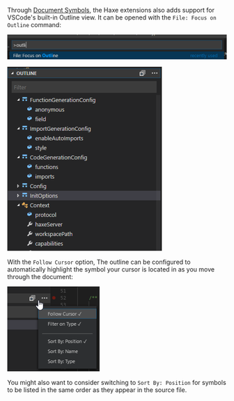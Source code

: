 Through [Document Symbols](https://github.com/vshaxe/vshaxe/wiki/Document-Symbols), the Haxe extensions also adds support for VSCode's built-in Outline view. It can be opened with the `File: Focus on Outline` command:

![](images/outline/command.png)


![](images/outline/outline_.png)

With the `Follow Cursor` option, The outline can be configured to automatically highlight the symbol your cursor is located in as you move through the document:

![](images/outline/configure.png)

You might also want to consider switching to `Sort By: Position` for symbols to be listed in the same order as they appear in the source file.